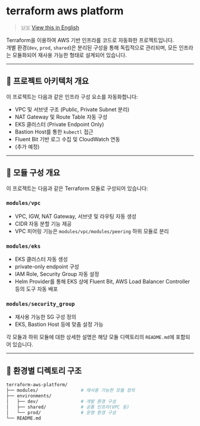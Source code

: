 # terraform aws platform

> 🇺🇸 [View this in English](./README.md)

Terraform을 이용하여 AWS 기반 인프라를 코드로 자동화한 프로젝트입니다.  
개별 환경(`dev`, `prod`, `shared`)은 분리된 구성을 통해 독립적으로 관리되며, 모든 인프라는 모듈화되어 재사용 가능한 형태로 설계되어 있습니다.

---

## 📐 프로젝트 아키텍처 개요

이 프로젝트는 다음과 같은 인프라 구성 요소를 자동화합니다:

- VPC 및 서브넷 구조 (Public, Private Subnet 분리)
- NAT Gateway 및 Route Table 자동 구성
- EKS 클러스터 (Private Endpoint Only)
- Bastion Host를 통한 `kubectl` 접근
- Fluent Bit 기반 로그 수집 및 CloudWatch 연동
- (추가 예정)

<!-- 추후 아키텍처 다이어그램 이미지 삽입 예정 -->
<!-- ![architecture](docs/architecture.png) -->

---

## 🧱 모듈 구성 개요

이 프로젝트는 다음과 같은 Terraform 모듈로 구성되어 있습니다:

### `modules/vpc`
- VPC, IGW, NAT Gateway, 서브넷 및 라우팅 자동 생성
- CIDR 자동 분할 기능 제공
- VPC 피어링 기능은 `modules/vpc/modules/peering` 하위 모듈로 분리

### `modules/eks`
- EKS 클러스터 자동 생성
- private-only endpoint 구성
- IAM Role, Security Group 자동 설정
- Helm Provider를 통해 EKS 상에 Fluent Bit, AWS Load Balancer Controller 등의 도구 자동 배포

### `modules/security_group`
- 재사용 가능한 SG 구성 정의
- EKS, Bastion Host 등에 맞춤 설정 가능

각 모듈과 하위 모듈에 대한 상세한 설명은 해당 모듈 디렉토리의 `README.md`에 포함되어 있습니다.

---

## 🔧 환경별 디렉토리 구조

```bash
terraform-aws-platform/
├── modules/                # 재사용 가능한 모듈 정의
├── environments/
│   ├── dev/                # 개발 환경 구성
│   ├── shared/             # 공통 인프라(VPC 등)
│   └── prod/               # 운영 환경 구성
└── README.md
